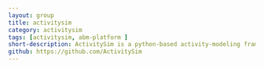 ```yaml
---
layout: group
title: activitysim
category: activitysim
tags: [activitysim, abm-platform ]
short-description: ActivitySim is a python-based activity-modeling framework coordinated by five public agencies.
github: https://github.com/ActivitySim
---
```

